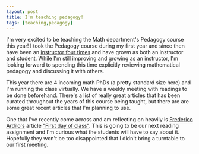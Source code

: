 ```yaml
---
layout: post
title: I'm teaching pedagogy!
tags: [teaching,pedagogy]
---
```


I'm very excited to be teaching the Math department's Pedagogy course this year!
I took the Pedagogy course during my first year and since then have been an [instructor four times][teaching] and have grown as both an instructor and student.
While I'm still improving and growing as an instructor, I'm looking forward to spending this time explicitly reviewing mathematical pedagogy and discussing it with others.

This year there are 4 incoming math PhDs (a pretty standard size here) and I'm running the class virtually.
We have a weekly meeting with readings to be done beforehand.
There's a list of really great articles that has been curated throughout the years of this course being taught, but there are are some great recent articles that I'm planning to use.

One that I've recently come across and am reflecting on heavily is [Frederico Ardilo's][frederico] article ["First day of class"][first day].
This is going to be our next reading assignment and I'm curious what the students will have to say about it. 
Hopefully they won't be too disappointed that I didn't bring a turntable to our first meeting.

[teaching]: /teaching
[frederico]: http://math.sfsu.edu/federico/
[first day]: http://math.sfsu.edu/federico/Articles/firstdayofclass.pdf
